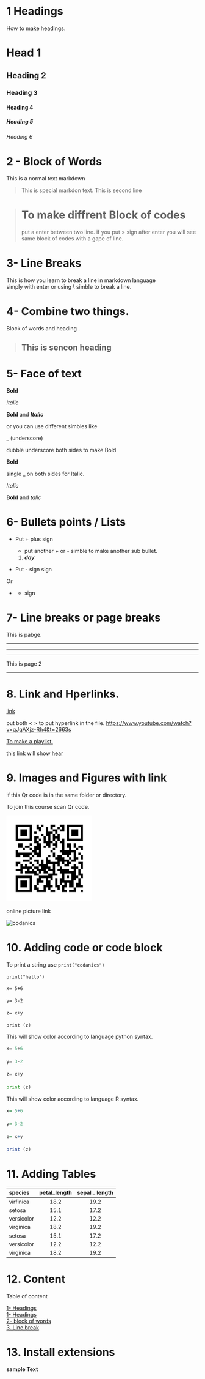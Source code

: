 # 1 Headings
 How to make headings.
# Head 1
## Heading 2
### Heading 3
#### Heading 4
##### Heading 5
###### Heading 6

# 2 - Block of Words
This is a normal text markdown
> This is special markdon text.
> This is second line

># To make  diffrent Block of codes 
>
>put a enter between two line.
if you put > sign after enter you will see same block of codes with a gape of line.

# 3- Line Breaks

This is how you learn to break a line in markdown language \
simply with enter or using \ simble to break a line.

# 4- Combine two things.
 Block of words and heading .
 >## This is sencon heading
 
# 5- Face of text

**Bold**

*Italic*

**Bold**  and ***Italic***

or you can use different simbles like 

_ (underscore)

dubble underscore both sides to make Bold

__Bold__

single _ on both sides for Italic.

_Italic_

__Bold__ and _talic_

# 6- Bullets points / Lists

+   Put + plus sign 
    + put another + or - simble to make another sub bullet.
      
     1.  ___day___

     
-  Put - sign  sign 

Or

 + - sign

# 7- Line breaks or page breaks

This is pabge.
_______
----
***
This is page 2
***

# 8. Link and Hperlinks.


[link](https://www.youtube.com/watch?v=qJqAXjz-Rh4&t=2663s)


put both < > to put hyperlink in the file.
<https://www.youtube.com/watch?v=qJqAXjz-Rh4&t=2663s>

[To make a playlist.](https://www.youtube.com/watch?v=qJqAXjz-Rh4&t=2663s)

[codanics youtube chanell]: https://www.youtube.com/watch?v=qJqAXjz-Rh4&t=2663s

this link will show [hear][codanics youtube chanell] 

# 9. Images and Figures with link

if this Qr code is in the same folder or directory.


To join this course scan Qr code.

![QR](qr.png) 

online picture link

![codanics](https://www.google.com/url?sa=i&url=https%3A%2F%2Fm.facebook.com%2FCodanics%2F%3Fref%3Dpy_c&psig=AOvVaw33hnHPY_i8WxG91hTYZzb9&ust=1656411253946000&source=images&cd=vfe&ved=0CAwQjRxqFwoTCKjgyPWyzfgCFQAAAAAdAAAAABAV)

# 10. Adding code or code block
To print a string use   `print("codanics")`

`print("hello")`

```
x= 5+6

y= 3-2

z= x+y

print (z)

```
This will show color according to language python syntax.

```python
x= 5+6

y= 3-2

z= x+y

print (z)

```
This will show color according to language R syntax.

```R
x= 5+6

y= 3-2

z= x+y

print (z)

```

# 11. Adding Tables

| species | petal_length | sepal _ length |
|:---------|:-------------:|:--------------:|
| virfinica |  18.2 | 19.2 |
| setosa | 15.1 |17.2 |
| versicolor | 12.2 | 12.2 |
| virginica | 18.2 | 19.2 |
| setosa | 15.1 |17.2 |
| versicolor | 12.2 | 12.2 |
| virginica | 18.2 | 19.2 |


# 12. Content
Table of content 

[1- Headings](#1-headings)\
[1- Headings](#1-headings)\
[2- block of words](#2---block-of-words)\
[3. Line break](#3--line-breaks)

# 13. Install extensions

**sample Text**






















 


